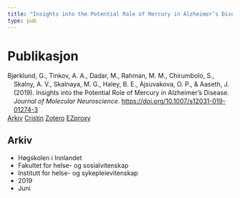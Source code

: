 ```yaml
---
title: "Insights into the Potential Role of Mercury in Alzheimer’s Disease"
type: pub
---
```

<h1>Publikasjon</h1>
<article id="csl-bib-container-4DYQK76L" class="csl-bib-container">
  <div class="csl-bib-body" style="line-height: 1.35; padding-left: 1em; text-indent:-1em;">
  <div class="csl-entry">Bj&#xF8;rklund, G., Tinkov, A. A., Dadar, M., Rahman, M. M., Chirumbolo, S., Skalny, A. V., Skalnaya, M. G., Haley, B. E., Ajsuvakova, O. P., &amp; Aaseth, J. (2019). Insights into the Potential Role of Mercury in Alzheimer&#x2019;s Disease. <i>Journal of Molecular Neuroscience</i>. <a href="https://doi.org/10.1007/s12031-019-01274-3">https://doi.org/10.1007/s12031-019-01274-3</a></div>
</div>
  <div class="csl-bib-buttons">
    <a href="#taxonomy-article-4DYQK76L" class="csl-bib-button">Arkiv</a>
    <a href="https://app.cristin.no/results/show.jsf?id=1702637" alt="Cristin URL" class="csl-bib-button">Cristin</a>
    <a href="http://zotero.org/groups/5022929/items/4DYQK76L" alt="Zotero URL" class="csl-bib-button">Zotero</a>
    <a href="http://ezproxy.inn.no/login?url=https://doi.org/10.1007/s12031-019-01274-3" class="csl-bib-button">EZproxy</a>
  </div>
  <div id="csl-bib-meta-container-4DYQK76L"></div>
</article>
<div id="csl-bib-meta-4DYQK76L" class="csl-bib-meta">
  <article id="taxonomy-article-4DYQK76L" class="taxonomy-article">
    <h1>Arkiv</h1>
    <ul>
      <li>Høgskolen i Innlandet</li>
      <li>Fakultet for helse- og sosialvitenskap</li>
      <li>Institutt for helse- og sykepleievitenskap</li>
      <li>2019</li>
      <li>Juni</li>
    </ul>
  </article>
</div>
